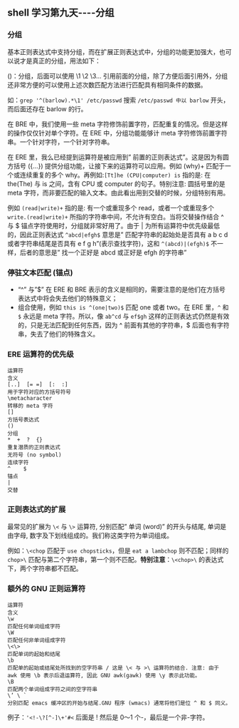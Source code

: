 ## shell 学习第九天----分组

### 分组

基本正则表达式中支持分组，而在扩展正则表达式中，分组的功能更加强大，也可以说才是真正的分组，用法如下：

()：分组，后面可以使用 \1 \2 \3... 引用前面的分组，除了方便后面引用外，分组还非常方便的可以使用上述次数匹配方法进行匹配具有相同条件的数据。

如：`grep '^(barlow).*\1' /etc/passwd` 搜索 `/etc/passwd 中以 barlow` 开头，而后面还存在 barlow 的行。
 
在 BRE 中，我们使用一些 meta 字符修饰前置字符，匹配重复的情况。但是这样的操作仅仅针对单个字符。在 ERE 中，分组功能能够计 meta 字符修饰前置字符串。一个针对字符，一个针对字符串。
 
在 ERE 里，我么已经提到运算符是被应用到” 前置的正则表达式”。这是因为有圆方括号 ({...}) 提供分组功能，让接下来的运算符可以应用。例如
(why)+ 匹配于一个或连续重复的多个 why。再例如:`[Tt]he (CPU|computer) is` 指的是: 在 the(The) 与 is 之间，含有 CPU 或 computer 的句子。特别注意: 圆括号里的是 meta 字符，而非要匹配的输入文本。由此看出用到交替的时候，分组特别有用。
 
例如 `(read|write)+` 指的是: 有一个或重现多个 read，或者一个或重现多个 `write.(read|write)+` 所指的字符串中间，不允许有空白。当将交替操作结合 ^ 与 $ 锚点字符使用时，分组就非常好用了。由于 | 为所有运算符中优先级最低的，因此正则表达式 `^abcd|efgh$` 意思是” 匹配字符串的起始处是否具有 a b c d 或者字符串结尾是否具有 e f g h”(表示查找字符)，这和 `^(abcd)|(efgh)$` 不一样，后者的意思是” 找一个正好是 abcd 或正好是 efgh 的字符串”
 
### 停驻文本匹配 (锚点)

- “^” 与”$” 在 ERE 和 BRE 表示的含义是相同的，需要注意的是他们在方括号表达式中将会失去他们的特殊意义；
- 组合使用，例如 `this is ^(one|two)$` 匹配 one 或者 two。在 ERE 里，`^` 和 `$` 永远是 meta 字符。所以，像 `ab^cd` 与 `ef$gh` 这样的正则表达式仍然是有效的，只是无法匹配到任何东西，因为 ^ 前面有其他的字符串，$ 后面也有字符串，失去了他们的特殊含义。

### ERE 运算符的优先级

```
运算符
含义
[..]  [= =]  [:  :]
用于字符对应的方括号符号
\metacharacter
转移的 meta 字符
[]
方括号表达式 
()
分组
*  +  ?  {}
重复潜质的正则表达式
无符号 (no symbol)
连续字符
^    $
锚点
|
交替
```

### 正则表达式的扩展

最常见的扩展为 `\<` 与 `\>` 运算符, 分别匹配” 单词 (word)” 的开头与结尾, 单词是由字母, 数字及下划线组成的。我们称这类字符为单词组成。
 
例如：`\<chop` 匹配于 `use chopsticks`，但是 `eat a lambchop` 则不匹配；同样的 `chop>\` 匹配与第二个字符串，第一个则不匹配。**特别注意**：`\<chop>\` 的表达式下，两个字符串都不匹配。

### 额外的 GNU 正则运算符

```
运算符
含义
\w
匹配任何单词组成字符
\W
匹配任何非单词组成字符
\<\>
匹配单词的起始和结尾
\b
匹配单的起始或结尾处所找到的空字符串 / 这是 \< 与 >\ 运算符的结合. 注意: 由于 awk 使用 \b 表示后退运算符, 因此 GNU awk(gawk) 使用 \y 表示此功能。
\B
匹配两个单词组成字符之间的空字符串
\’ \ `
分别匹配 emacs 缓冲区的开始与结尾.GNU 程序 (wmacs) 通常将他们是位 ^ 和 $ 同义。
```

例子：`'<!-\?[^-]\+'#<` 后面是 ! 然后是 0～1 个-，最后是一个非-字符。




